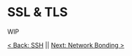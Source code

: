 # SSL & TLS


WIP



[< Back: SSH](https://github.com/sxcdennis/Network/blob/master/SSH.md "SSH") || [Next: Network Bonding >](https://github.com/sxcdennis/Network/blob/master/Network%20Bonding.md "Network Bonding")
